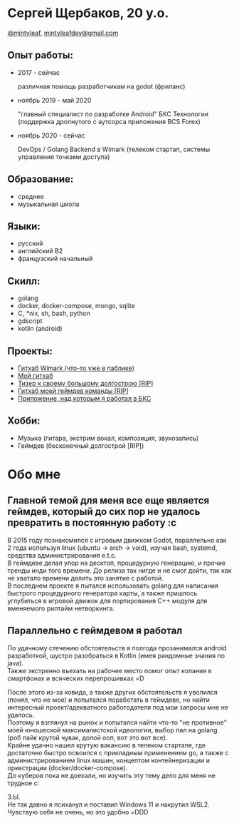 # Сергей Щербаков, 20 y.o.

[@mintyleaf](https://t.me/mintyleaf), <mintyleafdev@gmail.com>


## Опыт работы:
* 2017 - сейчас


    различная помощь разработчикам на godot (фриланс)

* ноябрь 2019 - май 2020


    "главный специалист по разработке Android" БКС Технологии
    (поддержка дропнутого с аутсорса приложения BCS Forex)

* ноябрь 2020 - сейчас


    DevOps / Golang Backend в Wimark
    (телеком стартап, системы управления точками доступа)

## Образование:
* среднее
* музыкальная школа

## Языки:
* русский
* английский B2
* французский начальный

## Скилл:
* golang
* docker, docker-compose, mongo, sqlite
* C, *nix, sh, bash, python
* gdscript
* kotlin (android)

## Проекты:
* [Гитхаб Wimark (что-то уже в паблике)](https://github.com/wimark)
* [Мой гитхаб](https://github.com/mintyleaf)
* [Тизер к своему большому долгострою [RIP]](https://reddit.com/r/indiegames/comments/f4nwrq/teaser/)
* [Гитхаб моей геймдев команды [RIP]](https://github.com/HGRussian)
* [Приложение, над которым я работал в БКС](https://play.google.com/store/apps/details?id=com.galament.bcs_connect)



## Хобби:
* Музыка (гитара, экстрим вокал, композиция, звукозапись)
* Геймдев (бесконечный долгострой [RIP])


# Обо мне

## Главной темой для меня все еще является геймдев, который до сих пор не удалось превратить в постоянную работу :с  
В 2015 году познакомился с игровым движком Godot, параллельно как 2 года используя linux (ubuntu -> arch -> void), изучая bash, systemd, средства администрирования e.t.c.  
В геймдеве делал упор на десктоп, процедурную генерацию, и прочие тренды инди того времени. До релиза так нигде и не смог дойти, так как не хватало времени делить это занятие с работой.  
В последнем проекте я пытался использовать golang для написания быстрого процедурного генератора карты, а также пришлось углубиться в игровой движок для портирования C++ модуля для вменяемого рилтайм нетворкинга.  

## Параллельно с геймдевом я работал
По удачному стечению обстоятельств я полгода прозанимался android разработкой, шустро разобраться в Kotlin (имея рандомные знания по java).  
Также экстренно въехать на рабочее место помог опыт копания в смартфонах и всяческих перепрошивках =D  

После этого из-за ковида, а также других обстоятельств я уволился (понял, что не мое) и попытался поработать в геймдеве, но найти интересный проект/адекватного работодателя под мои запросы мне не удалось.  
Поэтому я взглянул на рынок и попытался найти что-то "не противное" моей юношеской максималистской идеологии, выбор пал на golang (роб пайк крутой чувак, долой ооп, вот это вот все).  
Крайне удачно нашел крутую вакансию в телеком стартапе, где достаточно быстро освоился с прикладным применением go, а также с администрированием linux машин, концептом контейнеризации и оркестрации (docker/docker-compose).  
До куберов пока не доехали, но изучить эту тему дело для меня не трудное с:  

З.Ы.  
Не так давно я психанул и поставил Windows 11 и накрутил WSL2. Чувствую себя не очень, но это удобно =DDD
